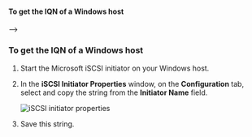 <!-- deleted by customization
<!--author=SharS last changed: 9/17/15-->

#### To get the IQN of a Windows host
-->
<!-- keep by customization: begin -->
<properties 
   pageTitle="Get the IQN of a Windows host"
   description="Explains how to get the iSCSI Qualified Name (IQN) of a computer running Windows Server 2012."
   services="storsimple"
   documentationCenter="NA"
   authors="SharS"
   manager="adinah"
   editor="tysonn" />
<tags
	ms.service="storsimple"
	ms.date="04/01/2015"
	wacn.date=""/>

### To get the IQN of a Windows host
<!-- keep by customization: end -->

1. Start the Microsoft iSCSI initiator on your Windows host.

2. In the **iSCSI Initiator Properties** window, on the **Configuration** tab, select and copy the string from the **Initiator Name** field.
 
    ![iSCSI initiator properties](./media/storsimple-get-iqn/HCS_iSCSIInitiatorPropertiesFigureIQN-include.png)

3. Save this string.

